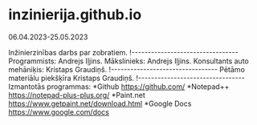 # inzinierija.github.io
06.04.2023-25.05.2023

Inžinierzinības darbs par zobratiem.
!---------------------------------
Programmists: Andrejs Iļjins.
Mākslinieks: Andrejs Iļjins.
Konsultants auto mehāniķis: Kristaps Graudiņš.
!---------------------------------
Pētāmo materiālu piekšķīra Kristaps Graudiņš.
!---------------------------------
Izmantotās programmas:
  *Github https://github.com/
  *Notepad++ https://notepad-plus-plus.org/
  *Paint.net https://www.getpaint.net/download.html
  *Google Docs https://www.google.com/docs
